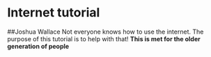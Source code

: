 # Internet tutorial 
##Joshua Wallace
Not everyone knows how to use the internet. The purpose of this tutorial is to help with that!
**This is met for the older generation of people**
